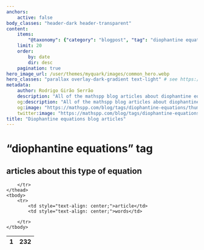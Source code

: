 ```yaml
---
anchors:
    active: false
body_classes: "header-dark header-transparent"
content:
    items:
        "@taxonomy": {"category": "blogpost", "tag": "diophantine equations"}
    limit: 20
    order:
        by: date
        dir: desc
    pagination: true
hero_image_url: /user/themes/myquark/images/common_hero.webp
hero_classes: "parallax overlay-dark-gradient text-light" # see https://demo.getgrav.org/blog-skeleton/blog/hero-classes
metadata:
    author: Rodrigo Girão Serrão
    description: "All of the mathspp blog articles about diophantine equations."
    og:description: "All of the mathspp blog articles about diophantine equations."
    og:image: "https://mathspp.com/blog/tags/diophantine-equations/thumbnail.webp"
    twitter:image: "https://mathspp.com/blog/tags/diophantine-equations/thumbnail.webp"
title: "Diophantine equations blog articles"
---
```


# “diophantine equations” tag


## articles about this type of equation



<table class="stats-table">
    <thead>
        <tr>
            <th style="text-align: center;">1</th>
            <th style="text-align: center;">232</th>
            
        </tr>
    </thead>
    <tbody>
        <tr>
            <td style="text-align: center;">article</td>
            <td style="text-align: center;">words</td>
            
        </tr>
    </tbody>
</table>